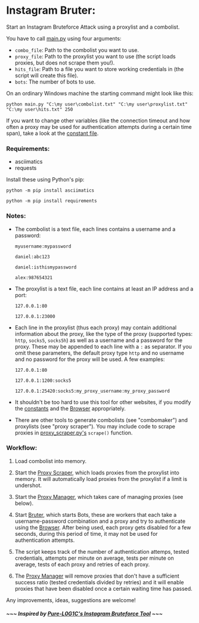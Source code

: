 # Instagram Bruter:

Start an Instagram Bruteforce Attack using a proxylist and a combolist.

You have to call [main.py](https://github.com/Castorps/Instagram-Bruter/blob/master/main.py) using four arguments:
  - `combo_file`: Path to the combolist you want to use.
  - `proxy_file`: Path to the proxylist you want to use (the script loads proxies, but does not scrape them you!).
  - `hits_file`: Path to a file you want to store working credentials in (the script will create this file).
  - `bots`: The number of bots to use.
  
On an ordinary Windows machine the starting command might look like this:

`python main.py "C:\my user\combolist.txt" "C:\my user\proxylist.txt" "C:\my user\hits.txt" 250`

 
If you want to change other variables (like the connection timeout and how often a proxy may be used for authentication attempts during a certain time span), take a look at the [constant file](https://github.com/Castorps/Instagram-Bruter/blob/master/module/const.py).


### Requirements:
  - asciimatics
  - requests
 
 Install these using Python's pip:
 
   `python -m pip install asciimatics`

   `python -m pip install requirements`
 

### Notes:
  - The combolist is a text file, each lines contains a username and a password: 
  
    `myusername:mypassword`

    `daniel:abc123`

    `daniel:isthismypassword`

    `alex:987654321`
  
  
  - The proxylist is a text file, each line contains at least an IP address and a port:
  
    `127.0.0.1:80`

    `127.0.0.1:23000`
  
  
  - Each line in the proxylist (thus each proxy) may contain additional information about the proxy, like the type of the proxy (supported types: `http`, `socks5`, `socks5h`) as well as a username and a password for the proxy. These may be appended to each line with a `:` as separator. If you omit these parameters, the default proxy type `http` and no username and no password for the proxy will be used. A few examples:
  
    `127.0.0.1:80`
  
    `127.0.0.1:1200:socks5`
  
    `127.0.0.1:25420:socks5:my_proxy_username:my_proxy_password`
    
  
  - It shouldn't be too hard to use this tool for other websites, if you modify the [constants](https://github.com/Castorps/Instagram-Bruter/blob/master/module/const.py) and the [Browser](https://github.com/Castorps/Instagram-Bruter/blob/master/module/browser.py) appropriately.
  
  - There are other tools to generate combolists (see "combomaker") and proxylists (see "proxy scraper"). You may include code to scrape proxies in [proxy_scraper.py's](https://github.com/Castorps/Instagram-Bruter/blob/master/module/proxy_scraper.py) `scrape()` function.


### Workflow:
  1. Load combolist into memory.
  
  2. Start the [Proxy Scraper](https://github.com/Castorps/Instagram-Bruter/blob/master/module/proxy_scraper.py), which loads proxies from the proxylist into memory. It will automatically load proxies from the proxylist if a limit is undershot.
  
  2. Start the [Proxy Manager](https://github.com/Castorps/Instagram-Bruter/blob/master/module/proxy_manager.py), which takes care of managing proxies (see below). 
  
  3. Start [Bruter](https://github.com/Castorps/Instagram-Bruter/blob/master/module/bruter.py), which starts Bots, these are workers that each take a username-password combination and a proxy and try to authenticate using the [Browser](https://github.com/Castorps/Instagram-Bruter/blob/master/module/browser.py). After being used, each proxy gets disabled for a few seconds, during this period of time, it may not be used for authentication attempts.
  
  4. The script keeps track of the number of authentication attemps, tested credentials, attempts per minute on average, tests per minute on average, tests of each proxy and retries of each proxy.
  
  5. The [Proxy Manager](https://github.com/Castorps/Instagram-Bruter/blob/master/module/proxy_manager.py) will remove proxies that don't have a sufficient success ratio (tested credentials divided by retries) and it will enable proxies that have been disabled once a certain waiting time has passed.
  
Any improvements, ideas, suggestions are welcome!


##### ~~~ Inspired by [Pure-L0G1C's Instagram Bruteforce Tool](https://github.com/Pure-L0G1C/Instagram) ~~~

